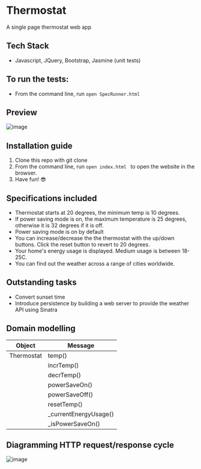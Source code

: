 # Thermostat
A single page thermostat web app 

## Tech Stack
* Javascript, JQuery, Bootstrap, Jasmine (unit tests)

## To run the tests:
* From the command line, run `open SpecRunner.html`

## Preview 
![image](https://user-images.githubusercontent.com/28805811/89039563-950a3d80-d342-11ea-809d-ba67f8f945da.png)

## Installation guide
1. Clone this repo with git clone
2. From the command line, run `open index.html ` to open the website in the browser. 
3. Have fun! 😎

## Specifications included
* Thermostat starts at 20 degrees, the minimum temp is 10 degrees. 
* If power saving mode is on, the maximum temperature is 25 degrees, otherwise it is 32 degrees if it is off. 
* Power saving mode is on by default
* You can increase/decrease the the thermostat with the up/down buttons. Click the reset button to revert to 20 degrees. 
* Your home's energy usage is displayed. Medium usage is between 18-25C.
* You can find out the weather across a range of cities worldwide.

## Outstanding tasks
* Convert sunset time
* Introduce persistence by building a web server to provide the weather API using Sinatra

## Domain modelling

| Object | Message |
| --- | --- |
| Thermostat | temp() |
| | incrTemp() |
| | decrTemp() |
| | powerSaveOn() |
| | powerSaveOff() |
| | resetTemp() |
| | _currentEnergyUsage() |
| | _isPowerSaveOn() |

## Diagramming HTTP request/response cycle
![image](https://user-images.githubusercontent.com/28805811/83968533-d7267e00-a8c1-11ea-8103-7faa22beee75.png)
